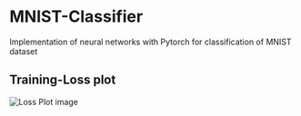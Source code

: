 # MNIST-Classifier
Implementation of neural networks with Pytorch for classification of MNIST dataset

## Training-Loss plot

![Loss Plot image](images/TrainingLossPlot.jpg)
